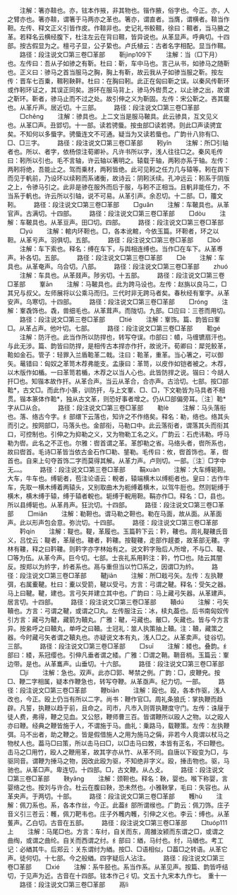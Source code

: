 <!-- { "loadSidebar": true } -->
　　注解：箸亦鞥也。亦，铉本作掖，非其物也。锴作腋，俗字也。今正。亦，人之臂亦也。箸亦鞥，谓箸于马两亦之革也。箸亦，谓直者。当膺，谓横者。鞥当作靼。左传、释文正义引皆作皮。作鞥非也。史记礼书鲛韅，徐曰：韅者，当马腋之革。若释名云横经腹下，杜注左云在背曰韅，皆异说也。从革显声。呼典切。十四部。按古假显为之。檀弓子显，公子絷也。卢氏植云：古者名字相配。显当作韅。
　　路径：段注说文□第三卷□革部
　　靳jìnp109下
　　注解：当（□下月）也。左传曰：吾从子如骖之有靳。杜曰：靳，车中马也。言己从书，如骖马之随靳也。正义曰：骖马之首当服马之胸，胸上有靳，故云我从子如骖当服之靳。按左传：晋车七百乗，韅靷鞅靽。杜曰：在胸曰靷。此正在匈曰靳之误。以秦风传靳环或作靷环证之，其误正同矣。游环在服马背上，骖马外辔贯之，以止骖之出，故谓之靳环。靳者，骖马止而不过之处。故引伸之义为靳固。左传：宋公靳之。吝其竉也。从革斤声。居近切。十三部。
　　路径：段注说文□第三卷□革部
　　□chěnɡ
　　注解：骖具也。上二文当是服马鞁具。此云骖具，互文见义也。从革□声。丑郢切。十一部。读若骋蜃。按虫部□读若骋。则此□声读骋宜矣。不知何以多蜃字。骋蜃连文不可通。疑当为又读若蜃也。广韵卄八狝有□、□、□三字。
　　路径：段注说文□第三卷□革部
　　靷yǐn
　　注解：所□引轴者也。所以、者字，依杨倞注荀卿补。凡许书所以字，浅人往往□之。秦风毛传曰：靷所以引也。毛不言轴，许云轴以箸明之。辕载于轴，两靷亦系于轴。左传：两靷将绝，吾能止之。驾而乗材，两靷皆绝。此可见靷之任力几与辕等。靷在舆下而见于軓前，乃设环以续靷而系诸衡，故诗云：阴靷沃续。孔冲远云：靷系于阴版之上，令骖马引之。此非是骖在服外而后于服，与靷不正相当。且軓非能任力，不当系于軓也。许云所以引轴，说不可易。从革引声。余忍切。十二部。□，籒文靷。
　　路径：段注说文□第三卷□革部
　　□ɡuǎn
　　注解：车鞁具也。从革官声。古满切。十四部。
　　路径：段注说文□第三卷□革部
　　□dòu
　　注解：车鞁具也。从革豆声。田□切。四部。
　　路径：段注说文□第三卷□革部
　　□yú
　　注解：輨内环靼也。□，各本讹輨，今依玉篇。环靼者，环之以靼。从革亏声。羽俱切。五部。
　　路径：段注说文□第三卷□革部
　　□bó
　　注解：车下索也。释名：缚在车下，与舆相连缚也。当作□在车下。从革尃声。补各切。五部。
　　路径：段注说文□第三卷□革部
　　□è
　　注解：车具也。从革奄声。乌合切。八部。
　　路径：段注说文□第三卷□革部
　　zhuó
　　注解：车具也。从革叕声。陟劣切。十五部。
　　路径：段注说文□第三卷□革部
　　鞌ān
　　注解：马鞁具也。此为跨马设也。左传：赵旃以良马二，□其兄与叔父。左师展将以公乘马而归。三代时非无跨马者矣。春秋经有鞌字。从革安声。乌寒切。十四部。
　　路径：段注说文□第三卷□革部
　　□rónɡ
　　注解：鞌毳饰也。毳，兽细毛也。从革茸声。而陇切。九部。□应曰：三苍而用切。
　　路径：段注说文□第三卷□革部
　　□tié
　　注解：鞌饰。篇、韵皆曰鞌□。从革占声。他叶切。七部。
　　路径：段注说文□第三卷□革部
　　鞈ɡé
　　注解：防汗也。此当作所以防捍也，转写夺误。巾部曰：幩，马缠镳扇汗也。与此无涉。篇、韵皆曰防捍，是相传古本捍亦作扞，故讹汗。荀卿曰：犀兕鲛革，鞈如金石。管子：轻罪入兰盾鞈革二戟。注曰：鞈革，重革。当心箸之，可以御矢。鼌错曰：匈奴之革笥木荐弗能支。孟康曰：革笥，以皮作如铠者被之。木荐，以木版作如楯。一曰革笥若楯，木荐之以当人心也。此皆防捍之说。锴曰：今胡人扞□也。知锴本故作扞。从革合声。当云从革合，合亦声。古洽切。七部。按□部鞈*，古文□。而此作小篆，训防扞，与上文鞌、□、□，下文勒皆为马具者不相贯。锴本篆体作鞈*，独从古文革，则恐好事者增之。仍从□部偏旁耳。〖注〗鞈*字从□从合。
　　路径：段注说文□第三卷□革部
　　勒lè
　　注解：马头落衔也。落、络古今字。纟部缳下云落也，知许之不作络矣。释名：勒，络也。络其头而引之。按网部□，马落头也。金部衔，马勒口中。此云落衔者，谓落其头而衔其口，可控制也。引伸之为抑勒之义，又为物勒工名之义。广韵云：石虎讳勒。呼马勒为辔。此名之不正也。尔雅：辔首谓之革。革卽勒之省。马络头者，辔所系也，故曰辔首。毛诗□革皆当依古金石作□勒、鋚勒。毛传曰：攸，辔首饰也。革，辔首也。自来上句夺首饰二字而莫得其解。从革力声。卢则切。一部。〖注〗□字中无灬。
　　路径：段注说文□第三卷□革部
　　鞙xuàn
　　注解：大车缚轭靼。大车，牛车也。缚轭者，苞注论语云：輗者，辕端横木以缚枙者也。皇曰：古作牛车，先取一横木缚着两辕头，又别取曲木为枙缚着横木，以驾牛脰也。然则轭缚于横木，横木缚于辕，缚于辕者輗也。轭缚于輗用靼。鞙亦作□。释名：□，县也。所以县缚轭也。从革肙声。狂沇切。十四部。
　　路径：段注说文□第三卷□革部
　　□miǎn
　　注解：勒靼也。谓马勒之靼也。勒在马面，故从面。从革面声。此以形声包会意。弥沇切。十四部。
　　路径：段注说文□第三卷□革部
　　靲qín
　　注解：鞮也。鞮，革履也。玉篇靲下云：靲，鞻也。周礼鞮鞻氏音义，吕忱云：鞮者，革屦也。鞻者，靲鞻。按鞮鞻，走部作趧娄，故革部无鞻。字林有鞻，释之曰靲鞻。则靲字亦字林始有之。说文靲字殆后人所增，不与□、鞮、□等为伍。从革今声。巨今切。七部。士丧礼系用靲注：靲，竹□也。陆云其闇反。按郑以为紟字，紟者系也。鬲与重但当以竹□系之，因谓□为紟。
　　路径：段注说文□第三卷□革部
　　鞬jiān
　　注解：所□戢弓矢。左传：左执鞭弭，右属櫜鞬。杜曰：櫜以受箭，鞬以受弓。方言：弓谓之鞬。释名：受矢之器。马上曰鞬。鞬，建也。言弓矢并建立其中也。广韵曰：马上藏弓矢器。从革建声。居言切。十四部。
　　路径：段注说文□第三卷□革部
　　韇dú
　　注解：弓矢韇也。方言：弓谓之鞬，或谓之□丸。左传服注云：冰，椟丸葢也。后书南匈奴传引方言：藏弓为鞬，藏箭为韇丸。广雅：鞬，弓藏也。皾□，矢藏也。皆与今方言异。按絫呼之曰韇丸，单呼之曰韇。士冠礼：筮人执策抽上韇。注：韇，藏策之器。今时藏弓矢者谓之韇丸也。亦疑说文本有丸，浅人□之。从革卖声。徒谷切。三部。
　　路径：段注说文□第三卷□革部
　　□suī
　　注解：緌也。叠韵。纟部曰：緌，系冠缨也。引伸凡垂者谓之緌。广雅：□谓之鞘。鞘音梢。玉篇云：鞌边带。是也。从革巂声。山垂切。十六部。
　　路径：段注说文□第三卷□革部
　　□jí
　　注解：急也。双声。此亦□郭、琴禁之例。广韵：□，皮鞭皃。按□、鞭二字相属，疑本作鞭急也，转写夺鞭。从革亟声。纪力切。一部。
　　路径：段注说文□第三卷□革部
　　鞭biān
　　注解：殴也。殴，各本作驱，浅人改也，今正。殴上仍当有所以二字。尚书：鞭作官□。周礼条狼氏：掌执鞭而趋辟。凡誓，执鞭以趋于前，且命之。司市，凡市入则胥执鞭度守门。左传：诛屦于徒人费，弗得，鞭之见血。又公怒，鞭师曹三百。皆谓鞭所以殴人之物。以之殴人亦曰鞭。经典之鞭皆施于人，不谓施于马。曲礼：乗路马，载鞭策。左传：左执鞭弭。马不出者，助之鞭之。皆是假借施人之用为施马之偁，非若今人竟谓以杖马之物杖人也。葢马□曰策，所以击马曰□，以□击马曰敇，本皆有正名，不曰鞭也。击马之□用竹，殴人之鞭用革，故其字亦从竹、从革不同。自唐以下殴变为□，与驱同音。谓鞭为捶马之物，因改此殴为驱，不知绝非字义。殴，捶击物也。驱，马驰也。从革□声。卑连切。十四部。□，古文鞭。从亼攴。
　　路径：段注说文□第三卷□革部
　　鞅yǎnɡ
　　注解：颈靼也。释名：鞅，婴也。喉下称婴，言婴络之也。按刘与许合。杜云在腹曰鞅，恐未然也。小雅鞅掌，毛曰：失容也。从革央声。于两切。十部。
　　路径：段注说文□第三卷□革部
　　韄hù
　　注解：佩刀系也。系，各本作丝，今正。此葢纟部所谓缑也。广韵云：佩刀饰。庄子音义引三苍云：韄，佩刀靶韦也。庄子外韄内韄，引伸之义也。李云：缚也。从革蒦声。乙白切。古音在五部。
　　路径：段注说文□第三卷□革部
　　□tuóp111上
　　注解：马尾□也。方言：车纣，自关而东，周雒汝颍而东谓之□，或谓之曲绹，或谓之曲纶。自关而西谓之纣。纟部曰：緧，马纣也。纣，马緧也。考工记：必緧其牛。后郑云：关东谓纣为緧。按□、□语相似，□葢□之转语。从革它声。徒何切。十七部。今之般緧。四字疑后人沾注。
　　路径：段注说文□第三卷□革部
　　□xié
　　注解：系牛胫也。系当作系。从革见声。按篇、韵皆呼结切，于见声为近。古音在十四部。铉本作己彳切。文五十九宋本九作七。　重十一
　　路径：段注说文□第三卷□革部
　　鬲lì
